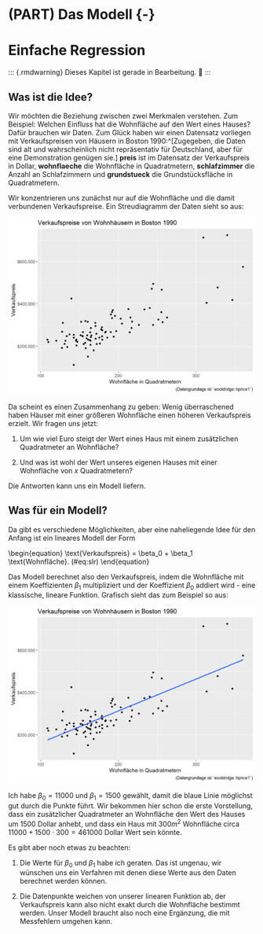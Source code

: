 # (PART) Das Modell {-}

# Einfache Regression

::: {.rmdwarning}
Dieses Kapitel ist gerade in Bearbeitung. &#128119;
:::

## Was ist die Idee?

Wir möchten die Beziehung zwischen zwei Merkmalen verstehen. Zum Beispiel: Welchen Einfluss hat die Wohnfläche auf den Wert eines Hauses? Dafür brauchen wir Daten. Zum Glück haben wir einen Datensatz vorliegen mit Verkaufspreisen von Häusern in Boston 1990:^[Zugegeben, die Daten sind alt und wahrscheinlich nicht repräsentativ für Deutschland, aber für eine Demonstration genügen sie.] **preis** ist im Datensatz der Verkaufspreis in Dollar, **wohnflaeche** die Wohnfläche in Quadratmetern, **schlafzimmer** die Anzahl an Schlafzimmern und **grundstueck** die Grundstücksfläche in Quadratmetern.



<div data-pagedtable="false">
  <script data-pagedtable-source type="application/json">
{"columns":[{"label":["preis"],"name":[1],"type":["dbl"],"align":["right"]},{"label":["wohnflaeche"],"name":[2],"type":["dbl"],"align":["right"]},{"label":["schlafzimmer"],"name":[3],"type":["int"],"align":["right"]},{"label":["grundstueck"],"name":[4],"type":["dbl"],"align":["right"]}],"data":[{"1":"300000","2":"226.4976","3":"4","4":"569.12402"},{"1":"370000","2":"192.8667","3":"3","4":"920.01881"},{"1":"191000","2":"127.6488","3":"3","4":"483.09581"},{"1":"195000","2":"134.5236","3":"3","4":"427.35398"},{"1":"373000","2":"233.5582","3":"4","4":"566.24403"},{"1":"466275","2":"255.8550","3":"5","4":"795.80744"},{"1":"332500","2":"192.0306","3":"3","4":"836.12736"},{"1":"315000","2":"160.8152","3":"3","4":"576.92788"},{"1":"206000","2":"164.1597","3":"3","4":"557.41824"},{"1":"240000","2":"175.5867","3":"3","4":"268.67559"},{"1":"285000","2":"217.0215","3":"4","4":"557.41824"},{"1":"300000","2":"244.7066","3":"5","4":"654.68772"},{"1":"405000","2":"313.5478","3":"3","4":"1136.85450"},{"1":"212000","2":"176.4229","3":"3","4":"600.15364"},{"1":"265000","2":"214.7918","3":"3","4":"605.63492"},{"1":"227400","2":"163.5094","3":"4","4":"334.17223"},{"1":"240000","2":"185.8061","3":"4","4":"550.17180"},{"1":"285000","2":"164.8100","3":"3","4":"661.74835"},{"1":"268000","2":"127.8346","3":"3","4":"524.15895"},{"1":"310000","2":"170.4771","3":"4","4":"799.15195"},{"1":"266000","2":"190.2654","3":"3","4":"510.40930"},{"1":"270000","2":"197.3261","3":"3","4":"724.64371"},{"1":"225000","2":"164.2526","3":"3","4":"557.69695"},{"1":"150000","2":"160.9081","3":"4","4":"484.76806"},{"1":"247000","2":"133.7804","3":"3","4":"875.61115"},{"1":"275000","2":"179.4887","3":"3","4":"568.00919"},{"1":"230000","2":"179.4887","3":"3","4":"623.37940"},{"1":"343000","2":"195.6538","3":"3","4":"796.82937"},{"1":"477500","2":"327.8548","3":"7","4":"780.38554"},{"1":"350000","2":"190.5441","3":"4","4":"907.94141"},{"1":"230000","2":"146.1365","3":"4","4":"446.49201"},{"1":"335000","2":"262.8227","3":"4","4":"1401.53526"},{"1":"251000","2":"151.4320","3":"3","4":"535.40022"},{"1":"235000","2":"170.9416","3":"4","4":"593.00010"},{"1":"361000","2":"191.9377","3":"4","4":"836.12736"},{"1":"190000","2":"158.1210","3":"4","4":"325.16064"},{"1":"360000","2":"255.4834","3":"4","4":"1011.89991"},{"1":"575000","2":"360.4638","3":"5","4":"1452.44613"},{"1":"209001","2":"172.2422","3":"4","4":"594.57946"},{"1":"225000","2":"132.0152","3":"2","4":"824.97900"},{"1":"246000","2":"154.4049","3":"3","4":"586.58979"},{"1":"713500","2":"309.4600","3":"5","4":"2622.74572"},{"1":"248000","2":"153.8474","3":"4","4":"654.96643"},{"1":"230000","2":"108.7895","3":"3","4":"492.85063"},{"1":"375000","2":"213.0267","3":"5","4":"616.59748"},{"1":"265000","2":"163.8810","3":"3","4":"727.80242"},{"1":"313000","2":"257.1556","3":"3","4":"92.90304"},{"1":"417500","2":"346.8070","3":"4","4":"753.62946"},{"1":"253000","2":"142.6991","3":"3","4":"543.48278"},{"1":"315000","2":"152.1752","3":"4","4":"618.73425"},{"1":"264000","2":"183.2048","3":"3","4":"616.59748"},{"1":"255000","2":"137.3107","3":"2","4":"1418.35071"},{"1":"210000","2":"130.8075","3":"3","4":"478.07904"},{"1":"180000","2":"168.3403","3":"3","4":"558.99759"},{"1":"250000","2":"159.9790","3":"3","4":"781.31457"},{"1":"250000","2":"165.3674","3":"4","4":"522.57960"},{"1":"209000","2":"155.5197","3":"4","4":"520.25702"},{"1":"258000","2":"171.8706","3":"4","4":"606.19234"},{"1":"289000","2":"178.8384","3":"3","4":"562.99242"},{"1":"316000","2":"217.6718","3":"4","4":"514.58994"},{"1":"225000","2":"145.5791","3":"3","4":"702.90440"},{"1":"266000","2":"154.5907","3":"4","4":"509.48027"},{"1":"310000","2":"128.7636","3":"6","4":"496.84546"},{"1":"471250","2":"243.1273","3":"5","4":"1471.02674"},{"1":"335000","2":"215.6280","3":"4","4":"745.26819"},{"1":"495000","2":"245.0782","3":"4","4":"1111.67778"},{"1":"279500","2":"177.9093","3":"4","4":"785.95972"},{"1":"380000","2":"240.5260","3":"4","4":"1403.30042"},{"1":"325000","2":"251.6743","3":"4","4":"1008.83411"},{"1":"220000","2":"147.4371","3":"3","4":"585.28915"},{"1":"215000","2":"157.3777","3":"3","4":"1073.40172"},{"1":"240000","2":"142.6991","3":"3","4":"557.41824"},{"1":"725000","2":"340.2109","3":"5","4":"2879.99424"},{"1":"230000","2":"161.2797","3":"3","4":"376.62892"},{"1":"306000","2":"204.8512","3":"2","4":"1923.09293"},{"1":"425000","2":"139.5404","3":"3","4":"513.28930"},{"1":"318000","2":"157.5636","3":"4","4":"8610.34665"},{"1":"330000","2":"203.0860","3":"3","4":"759.76106"},{"1":"246000","2":"179.1171","3":"4","4":"552.21567"},{"1":"225000","2":"120.2165","3":"3","4":"1750.10747"},{"1":"111000","2":"142.6062","3":"4","4":"400.87662"},{"1":"268125","2":"183.9480","3":"3","4":"480.03001"},{"1":"244000","2":"194.1674","3":"4","4":"733.28369"},{"1":"295000","2":"170.6629","3":"3","4":"562.62081"},{"1":"236000","2":"159.3287","3":"3","4":"541.43892"},{"1":"202500","2":"146.2294","3":"3","4":"589.09818"},{"1":"219000","2":"110.0901","3":"2","4":"591.04914"},{"1":"242000","2":"164.8100","3":"4","4":"459.87005"}],"options":{"columns":{"min":{},"max":[10]},"rows":{"min":[10],"max":[10]},"pages":{}}}
  </script>
</div>

Wir konzentrieren uns zunächst nur auf die Wohnfläche und die damit verbundenen Verkaufspreise. Ein Streudiagramm der Daten sieht so aus:

<img src="01-01-einfache-regression_files/figure-html/unnamed-chunk-3-1.png" width="672" />

Da scheint es einen Zusammenhang zu geben: Wenig überraschened haben Häuser mit einer größeren Wohnfläche einen höheren Verkaufspreis erzielt. Wir fragen uns jetzt: 

1. Um wie viel Euro steigt der Wert eines Haus mit einem zusätzlichen Quadratmeter an Wohnfläche? 

2. Und was ist wohl der Wert unseres eigenen Hauses mit einer Wohnfläche von $x$ Quadratmetern? 

Die Antworten kann uns ein Modell liefern.

## Was für ein Modell?

Da gibt es verschiedene Möglichkeiten, aber eine naheliegende Idee für den Anfang ist ein lineares Modell der Form

\begin{equation}
\text{Verkaufspreis} = \beta_0 + \beta_1 \text{Wohnfläche}.
(\#eq:slr)
\end{equation}

Das Modell berechnet also den Verkaufspreis, indem die Wohnfläche mit einem Koeffizienten $\beta_1$ multipliziert und der Koeffizient $\beta_0$ addiert wird - eine klassische, lineare Funktion. Grafisch sieht das zum Beispiel so aus:

<img src="01-01-einfache-regression_files/figure-html/unnamed-chunk-4-1.png" width="672" />

Ich habe $\beta_0 = 11000$ und $\beta_1 = 1500$ gewählt, damit die blaue Linie möglichst gut durch die Punkte führt. Wir bekommen hier schon die erste Vorstellung, dass ein zusätzlicher Quadratmeter an Wohnfläche den Wert des Hauses um $1500$ Dollar anhebt, und dass ein Haus mit $300m^2$ Wohnfläche circa $11000 + 1500 \cdot 300 = 461000$ Dollar Wert sein könnte.

Es gibt aber noch etwas zu beachten:

1. Die Werte für $\beta_0$ und $\beta_1$ habe ich geraten. Das ist ungenau, wir wünschen uns ein Verfahren mit denen diese Werte aus den Daten berechnet werden können.

2. Die Datenpunkte weichen von unserer linearen Funktion ab, der Verkaufspreis kann also nicht exakt durch die Wohnfläche bestimmt werden. Unser Modell braucht also noch eine Ergänzung, die mit Messfehlern umgehen kann.

